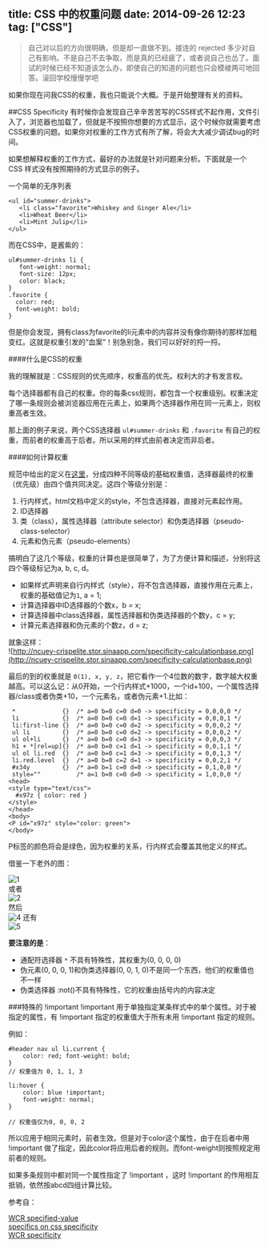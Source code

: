 title: CSS 中的权重问题
date: 2014-09-26 12:23
tag: ["CSS"]
---

> 自己对以后的方向很明确，但是却一直做不到。接连的 rejected 多少对自己有影响。不是自己不去争取，而是真的已经疲了，或者说自己也怂了。面试的时候已经不知道该怎么办，即使自己的知道的问题也只会模棱两可地回答。滚回学校慢慢学吧

如果你现在问我CSS的权重，我也只能说个大概。于是开始整理有关的资料。

##CSS Specificity
有时候你会发现自己辛辛苦苦写的CSS样式不起作用，文件引入了，浏览器也加载了，但就是不按照你想要的方式显示，这个时候你就需要考虑 CSS权重的问题。如果你对权重的工作方式有所了解，将会大大减少调试bug的时间。

如果想解释权重的工作方式，最好的办法就是针对问题来分析。下面就是一个 CSS 样式没有按照期待的方式显示的例子。

一个简单的无序列表

    <ul id="summer-drinks">
       <li class="favorite">Whiskey and Ginger Ale</li>
       <li>Wheat Beer</li>
       <li>Mint Julip</li>
    </ul>
    
而在CSS中，是酱紫的：

    ul#summer-drinks li {
       font-weight: normal;
       font-size: 12px;
       color: black;
    }
    .favorite {
      color: red;
      font-weight: bold;
    }
    
但是你会发现，拥有class为favorite的li元素中的内容并没有像你期待的那样加粗变红。这就是权重引发的“血案“！别急别急，我们可以好好的捋一捋。

####什么是CSS的权重

我的理解就是：CSS规则的优先顺序，权重高的优先。权利大的才有发言权。

每个选择器都有自己的权重。你的每条css规则，都包含一个权重级别。权重决定了哪一条规则会被浏览器应用在元素上，如果两个选择器作用在同一元素上，则权重高者生效。

那上面的例子来说，两个CSS选择器 `ul#summer-drinks` 和 `.favorite` 有自己的权重，而前者的权重高于后者。所以采用的样式由前者决定而非后者。

####如何计算权重

规范中给出的定义在[这里](http://www.w3.org/TR/CSS2/cascade.html#specificity)，分成四种不同等级的基础权重值，选择器最终的权重（优先级）由四个值共同决定。这四个等级分别是：
1. 行内样式，html文档中定义的style，不包含选择器，直接对元素起作用。
2. ID选择器
3. 类（class），属性选择器（attribute selector）和伪类选择器（pseudo-class-selector）
4. 元素和伪元素（pseudo-elements）

搞明白了这几个等级，权重的计算也是很简单了，为了方便计算和描述，分别将这四个等级标记为a, b, c, d。

* 如果样式声明来自行内样式（style），将不包含选择器，直接作用在元素上，权重的基础值记为`1`, a = 1;
* 计算选择器中ID选择器的个数x，b = x;
* 计算选择器中class选择器，属性选择器和伪类选择器的个数y，c = y;
* 计算元素选择器和伪元素的个数z，d = z;

就象这样：  
![http://ncuey-crispelite.stor.sinaapp.com/specificity-calculationbase.png](http://ncuey-crispelite.stor.sinaapp.com/specificity-calculationbase.png)  

最后的到的权重就是 `0(1), x, y, z`，把它看作一个4位数的数字，数字越大权重越高。可以这么记：从0开始，一个行内样式+1000，一个id+100，一个属性选择器/class或者伪类+10，一个元素名，或者伪元素+1.比如：

     *             {}  /* a=0 b=0 c=0 d=0 -> specificity = 0,0,0,0 */
     li            {}  /* a=0 b=0 c=0 d=1 -> specificity = 0,0,0,1 */
     li:first-line {}  /* a=0 b=0 c=0 d=2 -> specificity = 0,0,0,2 */
     ul li         {}  /* a=0 b=0 c=0 d=2 -> specificity = 0,0,0,2 */
     ul ol+li      {}  /* a=0 b=0 c=0 d=3 -> specificity = 0,0,0,3 */
     h1 + *[rel=up]{}  /* a=0 b=0 c=1 d=1 -> specificity = 0,0,1,1 */
     ul ol li.red  {}  /* a=0 b=0 c=1 d=3 -> specificity = 0,0,1,3 */
     li.red.level  {}  /* a=0 b=0 c=2 d=1 -> specificity = 0,0,2,1 */
     #x34y         {}  /* a=0 b=1 c=0 d=0 -> specificity = 0,1,0,0 */
     style=""          /* a=1 b=0 c=0 d=0 -> specificity = 1,0,0,0 */
    <head>
    <style type="text/css">
      #x97z { color: red }
    </style>
    </head>
    <body>
    <P id="x97z" style="color: green">
    </body>
   
P标签的颜色将会是绿色，因为权重的关系，行内样式会覆盖其他定义的样式。

借鉴一下老外的图：

![1](http://ncuey-crispelite.stor.sinaapp.com/cssspecificity-calc-1.png)  
或者  
![2](http://ncuey-crispelite.stor.sinaapp.com/cssspecificity-calc-2.png)  
然后   
![4](http://ncuey-crispelite.stor.sinaapp.com/cssspecificity-calc-4.png) 
还有  
![5](http://ncuey-crispelite.stor.sinaapp.com/cssspecificity-calc-5.png)  



**要注意的是**：

* 通配符选择器 `*` 不具有特殊性，其权重为(0, 0, 0, 0)
* 伪元素(0, 0, 0, 1)和伪类选择器(0, 0, 1, 0)不是同一个东西，他们的权重值也不一样
* 伪类选择器 :not()不具有特殊性，它的权重由括号内的内容决定 

###特殊的 !important
!important 用于单独指定某条样式中的单个属性。对于被指定的属性，有 !important 指定的权重值大于所有未用 !important 指定的规则。

例如：
	
    #header nav ul li.current {
    	color: red; font-weight: bold;
    }
    // 权重值为 0, 1, 1, 3
    
	li:hover {
    	color: blue !important;
        font-weight: normal;
	}
    
    // 权重值仅为0, 0, 0, 2

所以应用于相同元素时，前者生效。但是对于color这个属性，由于在后者中用 !important 做了指定，因此color将应用后者的规则。而font-weight则按照规定用前者的规则。

如果多条规则中都对同一个属性指定了 !important ，这时 !important 的作用相互抵销，依然按abcd四组计算比较。



参考自：

[WCR specified-value](http://www.w3.org/TR/CSS2/cascade.html#specified-value)  
[specifics on css specificity](http://css-tricks.com/specifics-on-css-specificity/)  
[WCR specificity](http://www.w3.org/TR/CSS2/cascade.html#specificity)  


